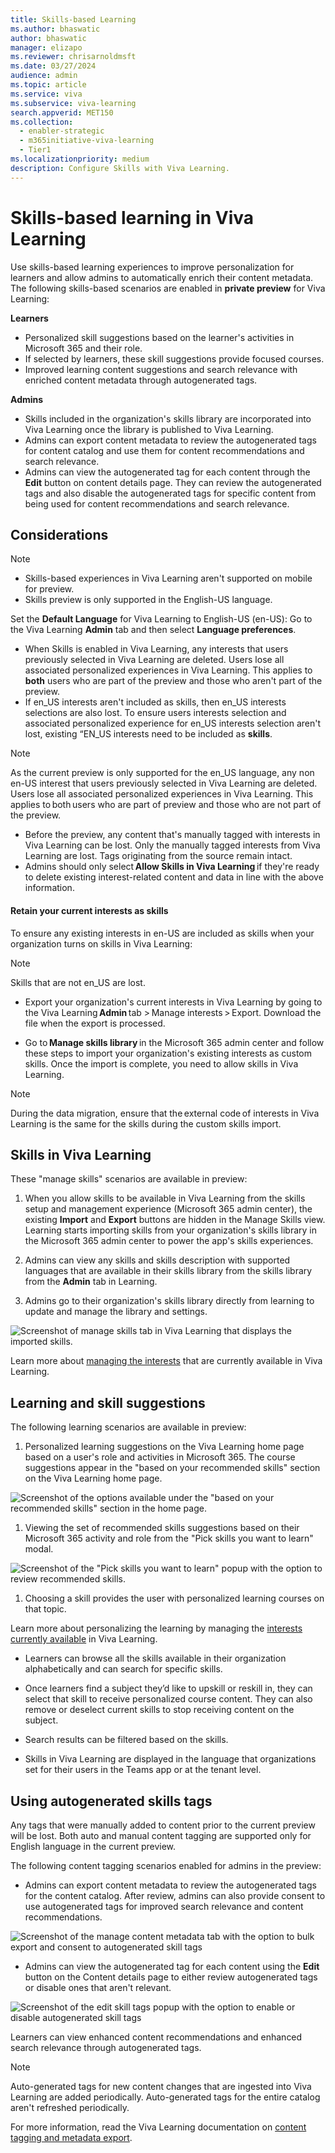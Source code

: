 ```yaml
---
title: Skills-based Learning 
ms.author: bhaswatic
author: bhaswatic
manager: elizapo
ms.reviewer: chrisarnoldmsft
ms.date: 03/27/2024
audience: admin
ms.topic: article
ms.service: viva
ms.subservice: viva-learning
search.appverid: MET150
ms.collection:
  - enabler-strategic
  - m365initiative-viva-learning
  - Tier1
ms.localizationpriority: medium
description: Configure Skills with Viva Learning.
---
```


# Skills-based learning in Viva Learning

Use skills-based learning experiences to improve personalization for learners and allow admins to automatically enrich their content metadata.
The following skills-based scenarios are enabled in **private preview** for Viva Learning:

**Learners**

- Personalized skill suggestions based on the learner's activities in Microsoft 365 and their role.
- If selected by learners, these skill suggestions provide focused courses. 
- Improved learning content suggestions and search relevance with enriched content metadata through autogenerated tags.

**Admins**

- Skills included in the organization's skills library are incorporated into Viva Learning once the library is published to Viva Learning.
- Admins can export content metadata to review the autogenerated tags for content catalog and use them for content recommendations and search relevance. 
- Admins can view the autogenerated tag for each content through the **Edit** button on content details page. They can review the autogenerated tags and also disable the autogenerated tags for specific content from being used for content recommendations and search relevance.

## Considerations 

> [!NOTE]
> - Skills-based experiences in Viva Learning aren't supported on mobile for preview. 
> - Skills preview is only supported in the English-US language.

Set the **Default Language** for Viva Learning to English-US (en-US): Go to the Viva Learning **Admin** tab and then select **Language preferences**. 

- When Skills is enabled in Viva Learning, any interests that users previously selected in Viva Learning are deleted. Users lose all associated personalized experiences in Viva Learning. This applies to **both** users who are part of the preview and those who aren't part of the preview.  
- If en_US interests aren't included as skills, then en_US interests selections are also lost.
To ensure users interests selection and associated personalized experience for en_US interests selection aren't lost, existing “EN_US interests need to be included as **skills**.

> [!NOTE]
> As the current preview is only supported for the en_US language, any non en-US interest that users previously selected in Viva Learning are deleted. Users lose all associated personalized experiences in Viva Learning. This applies to both users who are part of preview and those who are not part of the preview. 
 
- Before the preview, any content that's manually tagged with interests in Viva Learning can be lost. Only the manually tagged interests from Viva Learning are lost. Tags originating from the source remain intact. 
- Admins should only select **Allow Skills in Viva Learning** if they're ready to delete existing interest-related content and data in line with the above information. 


#### Retain your current interests as skills

To ensure any existing interests in en-US are included as skills when your organization turns on skills in Viva Learning: 

> [!NOTE] 
> Skills that are not en_US are lost.

- Export your organization's current interests in Viva Learning by going to the Viva Learning **Admin** tab > Manage interests > Export. Download the file when the export is processed. 

- Go to **Manage skills library** in the Microsoft 365 admin center and follow these steps to import your organization's existing interests as custom skills. Once the import is complete, you need to allow skills in Viva Learning.

> [!NOTE]
> During the data migration, ensure that the external code of interests in Viva Learning is the same for the skills during the custom skills import.

## Skills in Viva Learning

These "manage skills" scenarios are available in preview:

1. When you allow skills to be available in Viva Learning from the skills setup and management experience (Microsoft 365 admin center), the existing **Import** and **Export** buttons are hidden in the Manage Skills view. Learning starts importing skills from your organization's skills library in the Microsoft 365 admin center to power the app's skills experiences. 

2. Admins can view any skills and skills description with supported languages that are available in their skills library from the skills library from the **Admin** tab in Learning.

3. Admins go to their organization's skills library directly from learning to update and manage the library and settings.


![Screenshot of manage skills tab in Viva Learning that displays the imported skills.](../media/learning/skills-learning-manage-skills.png)


Learn more about [managing the interests](/viva/learning/interests) that are currently available in Viva Learning. 

## Learning and skill suggestions

The following learning scenarios are available in preview:

1. Personalized learning suggestions on the Viva Learning home page based on a user's role and activities in Microsoft 365. The course suggestions appear in the "based on your recommended skills" section on the Viva Learning home page. 


![Screenshot of the options available under the "based on your recommended skills" section in the home page.](../media/learning/skills-recommendation.png)

1. Viewing the set of recommended skills suggestions based on their Microsoft 365 activity and role from the "Pick skills you want to learn" modal. 

![Screenshot of the "Pick skills you want to learn" popup with the option to review recommended skills.](../media/learning/skills-pick-skills.png)

1. Choosing a skill provides the user with personalized learning courses on that topic. 

Learn more about personalizing the learning by managing the [interests currently available](https://support.microsoft.com/en-au/office/personalize-your-learning-with-viva-learning-ca774f08-6bed-441b-a74b-3aac15cd9019) in Viva Learning.

- Learners can browse all the skills available in their organization alphabetically and can search for specific skills.

- Once learners find a subject they’d like to upskill or reskill in, they can select that skill to receive personalized course content. They can also remove or deselect current skills to stop receiving content on the subject. 

- Search results can be filtered based on the skills.

- Skills in Viva Learning are displayed in the language that organizations set for their users in the Teams app or at the tenant level. 

## Using autogenerated skills tags 

Any tags that were manually added to content prior to the current preview will be lost.
Both auto and manual content tagging are supported only for English language in the current preview. 

The following content tagging scenarios enabled for admins in the preview:

- Admins can export content metadata to review the autogenerated tags for the content catalog. After review, admins can also provide consent to use autogenerated tags for improved search relevance and content recommendations. 

![Screenshot of the manage content metadata tab with the option to bulk export and consent to autogenerated skill tags](../media/learning/skills-bulk-import.png)

- Admins can view the autogenerated tag for each content using the **Edit** button on the Content details page to either review autogenerated tags or disable ones that aren't relevant.

![Screenshot of the edit skill tags popup with the option to enable or disable autogenerated skill tags](../media/learning/skills-autogenerated-tags.png)

Learners can view enhanced content recommendations and enhanced search relevance through autogenerated tags. 

>[!NOTE]
> Auto-generated tags for new content changes that are ingested into Viva Learning are added periodically. Auto-generated tags for the entire catalog aren't refreshed periodically.

For more information, read the Viva Learning documentation on [content tagging and metadata export](/viva/learning/content-tagging).